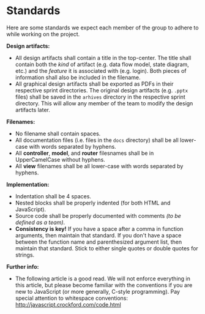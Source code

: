 # Standards

Here are some standards we expect each member of the group to adhere to while working on the project.

**Design artifacts:**
* All design artifacts shall contain a title in the top-center. The title shall contain both the *kind* of artifact (e.g. data flow model, state diagram, etc.) and the *feature* it is associated with (e.g. login). Both pieces of information shall also be included in the filename.
* All graphical design artifacts shall be exported as PDFs in their respective sprint directories. The original design artifacts (e.g. `.pptx` files) shall be saved in the `arhives` directory in the respective sprint directory. This will allow any member of the team to modify the design artifacts later.

**Filenames:**
* No filename shall contain spaces.
* All documentation files (i.e. files in the `docs` directory) shall be all lower-case with words separated by hyphens.
* All **controller**, **model**, and **router** filesnames shall be in UpperCamelCase without hyphens.
* All **view** filenames shall be all lower-case with words separated by hyphens.

**Implementation:**
* Indentation shall be 4 spaces.
* Nested blocks shall be properly indented (for both HTML and JavaScript).
* Source code shall be properly documented with comments *(to be defined as a team)*.
* **Consistency is key!** If you have a space after a comma in function arguments, then maintain that standard. If you don't have a space between the function name and parenthesized argument list, then maintain that standard. Stick to either single quotes or double quotes for strings.

**Further info:**
* The following article is a good read. We will not enforce everything in this article, but please become familiar with the conventions if you are new to JavaScript (or more generally, C-style programming). Pay special attention to whitespace conventions: http://javascript.crockford.com/code.html
